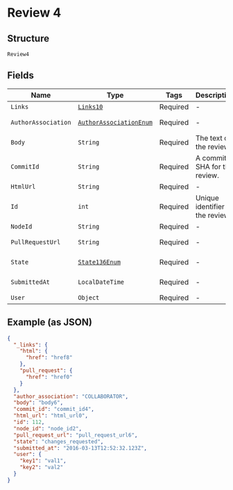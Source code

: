 
# Review 4

## Structure

`Review4`

## Fields

| Name | Type | Tags | Description | Getter | Setter |
|  --- | --- | --- | --- | --- | --- |
| `Links` | [`Links10`](../../doc/models/links-10.md) | Required | - | Links10 getLinks() | setLinks(Links10 links) |
| `AuthorAssociation` | [`AuthorAssociationEnum`](../../doc/models/author-association-enum.md) | Required | - | AuthorAssociationEnum getAuthorAssociation() | setAuthorAssociation(AuthorAssociationEnum authorAssociation) |
| `Body` | `String` | Required | The text of the review. | String getBody() | setBody(String body) |
| `CommitId` | `String` | Required | A commit SHA for the review. | String getCommitId() | setCommitId(String commitId) |
| `HtmlUrl` | `String` | Required | - | String getHtmlUrl() | setHtmlUrl(String htmlUrl) |
| `Id` | `int` | Required | Unique identifier of the review | int getId() | setId(int id) |
| `NodeId` | `String` | Required | - | String getNodeId() | setNodeId(String nodeId) |
| `PullRequestUrl` | `String` | Required | - | String getPullRequestUrl() | setPullRequestUrl(String pullRequestUrl) |
| `State` | [`State136Enum`](../../doc/models/state-136-enum.md) | Required | - | State136Enum getState() | setState(State136Enum state) |
| `SubmittedAt` | `LocalDateTime` | Required | - | LocalDateTime getSubmittedAt() | setSubmittedAt(LocalDateTime submittedAt) |
| `User` | `Object` | Required | - | Object getUser() | setUser(Object user) |

## Example (as JSON)

```json
{
  "_links": {
    "html": {
      "href": "href8"
    },
    "pull_request": {
      "href": "href0"
    }
  },
  "author_association": "COLLABORATOR",
  "body": "body6",
  "commit_id": "commit_id4",
  "html_url": "html_url0",
  "id": 112,
  "node_id": "node_id2",
  "pull_request_url": "pull_request_url6",
  "state": "changes_requested",
  "submitted_at": "2016-03-13T12:52:32.123Z",
  "user": {
    "key1": "val1",
    "key2": "val2"
  }
}
```

